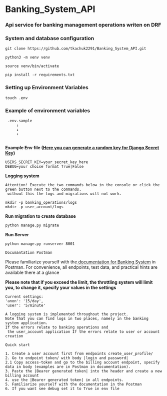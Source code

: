 # Banking_System_API
 
### Api service for banking management operations writen on DRF  


### System and database configuration
```shell
git clone https://github.com/tkachuk2291/Banking_System_API.git
```

```shell
python3 -m venv venv  
``` 
```shell
source venv/bin/activate  
```
```shell
pip install -r requirements.txt  
```
### Setting up Environment Variables
```shell
touch .env  
```
### Example of environment variables
``` 
 .env.sample 
     ↓
     ↓
     ↓
 
```
**Example Env file ([Here you can generate a random key for Django Secret Key](https://djecrety.ir/))**

```
USERS_SECRET_KEY=your_secret_key_here
DEBUG=your choise format True|False
```

**Logging system** 
```
Attention! Execute the two commands below in the console or click the green button next to the commands,
 without this the logs and migrations will not work.
```
```shell
mkdir -p banking_operations/logs
mkdir -p user_account/logs
```

**Run migration to create database**
```shell
python manage.py migrate  
```
**Run Server**
```shell
python manage.py runserver 8001  
```
```
Documantation Postman
```
Please familiarize yourself with the[ documentation for Banking System](https://app.getpostman.com/run-collection/34236566-6de45ffd-5fe9-4284-a458-9edb348e5585?action=collection%2Ffork&source=rip_markdown&collection-url=entityId%3D34236566-6de45ffd-5fe9-4284-a458-9edb348e5585%26entityType%3Dcollection%26workspaceId%3D787d7e3e-0ca8-4cef-a1ea-1177714682e1
) in Postman.
For convenience, all endpoints, test data, and practical hints are available there at a glance

**Please note that if you exceed the limit, the throttling system will limit you, to change it, specify your values in the settings** 
```
Current settings:
'anon': '15/day',
'user': '5/minute'
```

```
A logging system is implemented throughout the project.  
Note that you can find logs in two places, namely in the banking system application.
If the errors relate to banking operations and
 the user_account application If the errors relate to user or account creation
```

```
Quick start
```

```
1. Create a user account first from endpoints create_user_profile/
2. Go to endpoint token/ with body |login and password|
2.1 Copy access-token and go to the billing account endpoint, specify data in body (examples are in Postman in documentation).
3. Paste the |Bearer generated token| into the header and create a new billing account
4. use the |Bearer generated token| in all endpoints.
5. Familiarize yourself with the documentation in the Postman 
6. If you want see debug set it to True in env file
```





